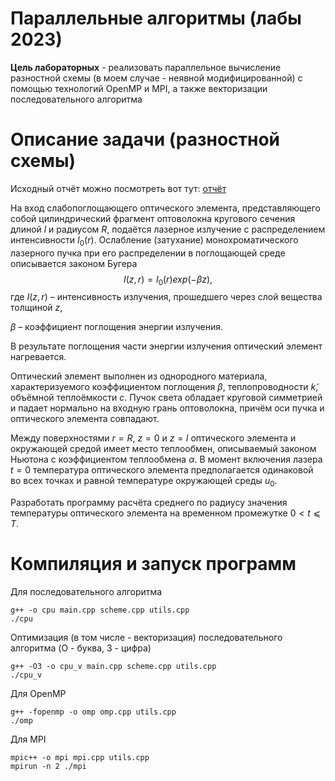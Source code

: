 # Параллельные алгоритмы (лабы 2023)

**Цель лабораторных** - реализовать параллельное вычисление разностной схемы (в моем случае - неявной модифицированной) с помощью технологий OpenMP и MPI, а также векторизации последовательного алгоритма

# Описание задачи (разностной схемы)
Исходный отчёт можно посмотреть вот тут: [отчёт](/kursach.pdf)

На вход слабопоглощающего оптического элемента, представляющего
собой цилиндрический фрагмент оптоволокна кругового сечения длиной $l$ и
радиусом $R$, подаётся лазерное излучение с распределением интенсивности
$I_0(r)$. Ослабление (затухание) монохроматического лазерного пучка при его
распределении в поглощающей среде описывается законом Бугера
$$I(z, r) = I_0(r) exp(−\beta z),$$
где $I(z, r)$ – интенсивность излучения, прошедшего через слой вещества
толщиной $z$,

$\beta$ – коэффициент поглощения энергии излучения.

В результате поглощения части энергии излучения оптический элемент
нагревается.

Оптический элемент выполнен из однородного материала,
характеризуемого коэффициентом поглощения $\beta$, теплопроводности $k̃$,
объёмной теплоёмкости $c$. Пучок света обладает круговой симметрией и
падает нормально на входную грань оптоволокна, причём оси пучка и
оптического элемента совпадают.

Между поверхностями $r = R$, $z = 0$ и $z = l$ оптического элемента и
окружающей средой имеет место теплообмен, описываемый законом Ньютона
с коэффициентом теплообмена $\alpha$.
В момент включения лазера $t = 0$ температура оптического элемента
предполагается одинаковой во всех точках и равной температуре окружающей
среды $u_0$.

Разработать программу расчёта среднего по радиусу значения
температуры оптического элемента на временном промежутке $0 < t ⩽ T$.
# Компиляция и запуск программ
Для последовательного алгоритма
```
g++ -o cpu main.cpp scheme.cpp utils.cpp
./cpu
```
Оптимизация (в том числе - векторизация) последовательного алгоритма (O - буква, 3 - цифра)
```
g++ -O3 -o cpu_v main.cpp scheme.cpp utils.cpp
./cpu_v
```
Для OpenMP
```
g++ -fopenmp -o omp omp.cpp utils.cpp
./omp
```
Для MPI
```
mpic++ -o mpi mpi.cpp utils.cpp
mpirun -n 2 ./mpi
```
